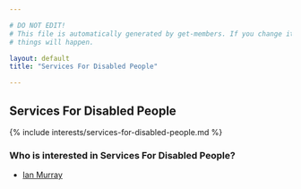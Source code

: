 ```yaml
---

# DO NOT EDIT!
# This file is automatically generated by get-members. If you change it, bad
# things will happen.

layout: default
title: "Services For Disabled People"

---
```


## Services For Disabled People

{% include interests/services-for-disabled-people.md %}

### Who is interested in Services For Disabled People?


* [Ian Murray](/members/ian-murray.html)
